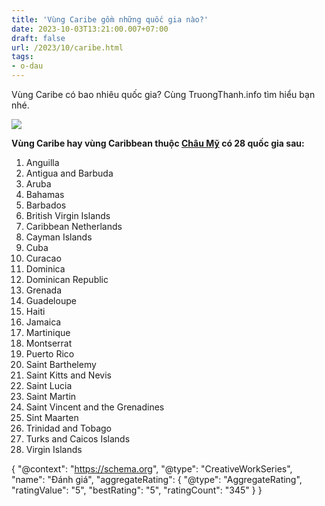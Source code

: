 ```yaml
---
title: 'Vùng Caribe gồm những quốc gia nào?'
date: 2023-10-03T13:21:00.007+07:00
draft: false
url: /2023/10/caribe.html
tags: 
- o-dau
---
```


Vùng Caribe có bao nhiêu quốc gia? Cùng TruongThanh.info tìm hiểu bạn nhé.

[![](https://blogger.googleusercontent.com/img/b/R29vZ2xl/AVvXsEixfyOtH_oPzXoRtAjQTwd2nCKt4WudA_80ulxs-ILToOS1AnC71YWnLxzS7Mff0C_gYmZXjTHUi3PxBg748Xeq29iIUTIOQViisolRlErsWSVCahPaFv6npXzwiQYZ9sb3pyAoxCjuFJ9F1NlS0uiGNnvbcGlYEDVa2HT-erwdRa-3oJBAMTN6aP1fEZIT/s320/map-amerika.png)](https://blogger.googleusercontent.com/img/b/R29vZ2xl/AVvXsEixfyOtH_oPzXoRtAjQTwd2nCKt4WudA_80ulxs-ILToOS1AnC71YWnLxzS7Mff0C_gYmZXjTHUi3PxBg748Xeq29iIUTIOQViisolRlErsWSVCahPaFv6npXzwiQYZ9sb3pyAoxCjuFJ9F1NlS0uiGNnvbcGlYEDVa2HT-erwdRa-3oJBAMTN6aP1fEZIT/s400/map-amerika.png)

  

  

**Vùng Caribe hay vùng Caribbean thuộc [Châu Mỹ](https://www.truongthanh.info/2023/10/america.html) có 28 quốc gia sau:**

1.  Anguilla
2.  Antigua and Barbuda
3.  Aruba
4.  Bahamas
5.  Barbados
6.  British Virgin Islands
7.  Caribbean Netherlands
8.  Cayman Islands
9.  Cuba
10.  Curacao
11.  Dominica
12.  Dominican Republic
13.  Grenada
14.  Guadeloupe
15.  Haiti
16.  Jamaica
17.  Martinique
18.  Montserrat
19.  Puerto Rico
20.  Saint Barthelemy
21.  Saint Kitts and Nevis
22.  Saint Lucia
23.  Saint Martin
24.  Saint Vincent and the Grenadines
25.  Sint Maarten
26.  Trinidad and Tobago
27.  Turks and Caicos Islands
28.  Virgin Islands

  

  

{ "@context": "https://schema.org", "@type": "CreativeWorkSeries", "name": "Đánh giá", "aggregateRating": { "@type": "AggregateRating", "ratingValue": "5", "bestRating": "5", "ratingCount": "345" } }